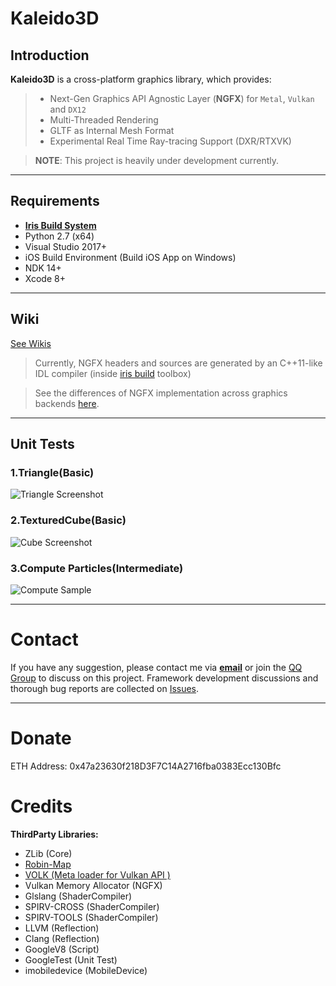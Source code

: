 # Kaleido3D

## Introduction

**Kaleido3D** is a cross-platform graphics library, which provides:

>* Next-Gen Graphics API Agnostic Layer (**NGFX**) for `Metal`, `Vulkan` and `DX12`
>* Multi-Threaded Rendering 
>* GLTF as Internal Mesh Format
>* Experimental Real Time Ray-tracing Support (DXR/RTXVK)

> **NOTE**:  This project is heavily under development currently.

----------

## Requirements

* [**Iris Build System**][14]
* Python 2.7 (x64)
* Visual Studio 2017+
* iOS Build Environment (Build iOS App on Windows)
* NDK 14+
* Xcode 8+

---

## Wiki

[See Wikis](https://github.com/kaleido3d/kaleido3d/wiki)

> Currently, NGFX headers and sources are generated by an C++11-like IDL compiler (inside [iris build][14] toolbox)

> See the differences of NGFX implementation across graphics backends [here](docs/ApiDifferences.md).

---

## Unit Tests

### 1.Triangle(Basic)

![Triangle Screenshot](docs/images/sample_triangle_screenshot.png)

### 2.TexturedCube(Basic)

![Cube Screenshot](docs/images/sample_texturedcube_screenshot.png)

### 3.Compute Particles(Intermediate)

![Compute Sample](docs/images/sample_compute_particles.png)

---

Contact
=========

If you have any suggestion, please contact me via [**email**][12] or join the [QQ Group][13] to discuss on this project.
Framework development discussions and thorough bug reports are collected on [Issues][4].

---

Donate
=====

ETH Address: 0x47a23630f218D3F7C14A2716fba0383Ecc130Bfc

Credits
=====

**ThirdParty Libraries:**

* ZLib (Core)
* [Robin-Map][8]
* [VOLK (Meta loader for Vulkan API )][15]
* Vulkan Memory Allocator (NGFX)
* Glslang (ShaderCompiler)
* SPIRV-CROSS (ShaderCompiler)
* SPIRV-TOOLS (ShaderCompiler)
* LLVM (Reflection)
* Clang (Reflection)
* GoogleV8 (Script)
* GoogleTest (Unit Test)
* imobiledevice (MobileDevice)


[1]: http://www.cmake.org
[2]: https://developer.nvidia.com/gameworksdownload
[3]: https://github.com/Tencent/rapidjson
[4]: https://github.com/kaleido3d/kaleido3d/issues
[5]: https://github.com/google/protobuf
[6]: https://www.threadingbuildingblocks.org/
[7]: https://github.com/KhronosGroup/glslang
[8]: https://github.com/Tessil/robin-map
[9]: https://vulkan.lunarg.com/
[10]: https://github.com/KhronosGroup/SPIRV-Cross
[11]: https://www.freetype.org
[12]: mailto:dsotsen@gmail.com
[13]: https://jq.qq.com/?_wv=1027&k=45tL869
[14]: https://github.com/kaleido3d/IrisBuild
[15]: https://github.com/zeux/volk
